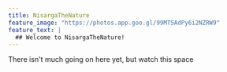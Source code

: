 ```yaml
---
title: NisargaTheNature
feature_image: "https://photos.app.goo.gl/99MTSAdPy6i2NZRW9"
feature_text: |
  ## Welcome to NisargaTheNature!
---
```


There isn't much going on here yet, but watch this space
